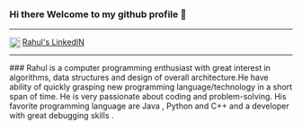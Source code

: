 ### Hi there Welcome to my github profile 👋

<hr>
<a href="https://www.linkedin.com/in/rnoulia/">
  Rahul's LinkedIN
  <img align="left" alt="Rahul's LinkedIN" width="20px" src="https://raw.githubusercontent.com/peterthehan/peterthehan/master/assets/linkedin.svg" />
</a>

<br />
<hr>
### Rahul is a computer programming enthusiast with great interest in algorithms, data structures and design of overall architecture.He have ability of quickly grasping new programming language/technology in a short span of time. He is very passionate about coding and problem-solving. His favorite programming language are Java , Python and C++ and a developer with great debugging skills .


<!--
**RahulNoulia/RahulNoulia** is a ✨ _special_ ✨ repository because its `README.md` (this file) appears on your GitHub profile.

Here are some ideas to get you started:

- 🔭 I’m currently working on ...
- 🌱 I’m currently learning ...
- 👯 I’m looking to collaborate on ...
- 🤔 I’m looking for help with ...
- 💬 Ask me about ...
- 📫 How to reach me: ...
- 😄 Pronouns: ...
- ⚡ Fun fact: ...
-->

